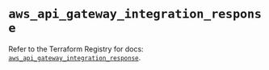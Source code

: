 # `aws_api_gateway_integration_response`

Refer to the Terraform Registry for docs: [`aws_api_gateway_integration_response`](https://registry.terraform.io/providers/hashicorp/aws/5.46.0/docs/resources/api_gateway_integration_response).
